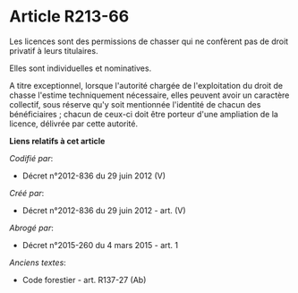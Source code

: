 # Article R213-66

Les licences sont des permissions de chasser qui ne confèrent pas de droit privatif à leurs titulaires.

Elles sont individuelles et nominatives.

A titre exceptionnel, lorsque l'autorité chargée de l'exploitation du droit de chasse l'estime techniquement nécessaire,
elles peuvent avoir un caractère collectif, sous réserve qu'y soit mentionnée l'identité de chacun des bénéficiaires ; chacun
de ceux-ci doit être porteur d'une ampliation de la licence, délivrée par cette autorité.

**Liens relatifs à cet article**

_Codifié par_:

  - Décret n°2012-836 du 29 juin 2012 (V)

_Créé par_:

  - Décret n°2012-836 du 29 juin 2012 - art. (V)

_Abrogé par_:

  - Décret n°2015-260 du 4 mars 2015 - art. 1

_Anciens textes_:

  - Code forestier - art. R137-27 (Ab)
